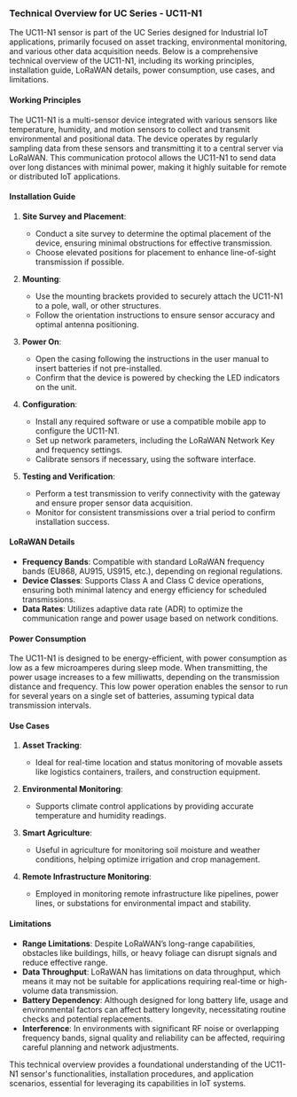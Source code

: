 ### Technical Overview for UC Series - UC11-N1

The UC11-N1 sensor is part of the UC Series designed for Industrial IoT applications, primarily focused on asset tracking, environmental monitoring, and various other data acquisition needs. Below is a comprehensive technical overview of the UC11-N1, including its working principles, installation guide, LoRaWAN details, power consumption, use cases, and limitations.

#### Working Principles

The UC11-N1 is a multi-sensor device integrated with various sensors like temperature, humidity, and motion sensors to collect and transmit environmental and positional data. The device operates by regularly sampling data from these sensors and transmitting it to a central server via LoRaWAN. This communication protocol allows the UC11-N1 to send data over long distances with minimal power, making it highly suitable for remote or distributed IoT applications.

#### Installation Guide

1. **Site Survey and Placement**: 
   - Conduct a site survey to determine the optimal placement of the device, ensuring minimal obstructions for effective transmission.
   - Choose elevated positions for placement to enhance line-of-sight transmission if possible.

2. **Mounting**:
   - Use the mounting brackets provided to securely attach the UC11-N1 to a pole, wall, or other structures.
   - Follow the orientation instructions to ensure sensor accuracy and optimal antenna positioning.

3. **Power On**:
   - Open the casing following the instructions in the user manual to insert batteries if not pre-installed.
   - Confirm that the device is powered by checking the LED indicators on the unit.

4. **Configuration**:
   - Install any required software or use a compatible mobile app to configure the UC11-N1.
   - Set up network parameters, including the LoRaWAN Network Key and frequency settings.
   - Calibrate sensors if necessary, using the software interface.

5. **Testing and Verification**:
   - Perform a test transmission to verify connectivity with the gateway and ensure proper sensor data acquisition.
   - Monitor for consistent transmissions over a trial period to confirm installation success.

#### LoRaWAN Details

- **Frequency Bands**: Compatible with standard LoRaWAN frequency bands (EU868, AU915, US915, etc.), depending on regional regulations.
- **Device Classes**: Supports Class A and Class C device operations, ensuring both minimal latency and energy efficiency for scheduled transmissions.
- **Data Rates**: Utilizes adaptive data rate (ADR) to optimize the communication range and power usage based on network conditions.

#### Power Consumption

The UC11-N1 is designed to be energy-efficient, with power consumption as low as a few microamperes during sleep mode. When transmitting, the power usage increases to a few milliwatts, depending on the transmission distance and frequency. This low power operation enables the sensor to run for several years on a single set of batteries, assuming typical data transmission intervals.

#### Use Cases

1. **Asset Tracking**:
   - Ideal for real-time location and status monitoring of movable assets like logistics containers, trailers, and construction equipment.

2. **Environmental Monitoring**:
   - Supports climate control applications by providing accurate temperature and humidity readings.

3. **Smart Agriculture**:
   - Useful in agriculture for monitoring soil moisture and weather conditions, helping optimize irrigation and crop management.

4. **Remote Infrastructure Monitoring**:
   - Employed in monitoring remote infrastructure like pipelines, power lines, or substations for environmental impact and stability.

#### Limitations

- **Range Limitations**: Despite LoRaWAN’s long-range capabilities, obstacles like buildings, hills, or heavy foliage can disrupt signals and reduce effective range.
- **Data Throughput**: LoRaWAN has limitations on data throughput, which means it may not be suitable for applications requiring real-time or high-volume data transmission.
- **Battery Dependency**: Although designed for long battery life, usage and environmental factors can affect battery longevity, necessitating routine checks and potential replacements.
- **Interference**: In environments with significant RF noise or overlapping frequency bands, signal quality and reliability can be affected, requiring careful planning and network adjustments.

This technical overview provides a foundational understanding of the UC11-N1 sensor's functionalities, installation procedures, and application scenarios, essential for leveraging its capabilities in IoT systems.